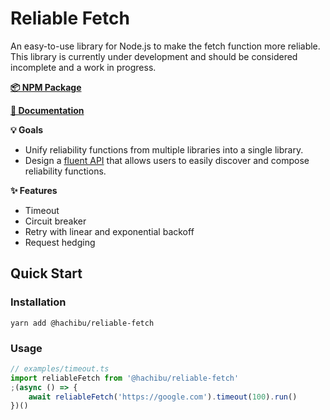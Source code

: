 # Reliable Fetch

An easy-to-use library for Node.js to make the fetch function more reliable. This library is currently under development and should be considered incomplete and a work in progress.

**[📦 NPM Package](https://www.npmjs.com/package/@hachibu/reliable-fetch)**

**[📖 Documentation](https://hachibu.github.io/reliable-fetch)**

**💡 Goals**

-   Unify reliability functions from multiple libraries into a single library.
-   Design a [fluent API](https://en.wikipedia.org/wiki/Fluent_interface) that allows users to easily discover and compose reliability functions.

**✨ Features**

-   Timeout
-   Circuit breaker
-   Retry with linear and exponential backoff
-   Request hedging

## Quick Start

### Installation

```
yarn add @hachibu/reliable-fetch
```

### Usage

```ts
// examples/timeout.ts
import reliableFetch from '@hachibu/reliable-fetch'
;(async () => {
    await reliableFetch('https://google.com').timeout(100).run()
})()
```
